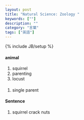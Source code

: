 ```yaml
---
layout: post
title: "Natural Science: Zoology "
keywords: [""]
description: ""
category: "言葉"
tags: ["英語"]
---
```

{% include JB/setup %}



#### animal
1. squirrel
2. parenting
3. locust

####
1. single parent

#### Sentence
1. squirrel crack nuts

